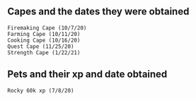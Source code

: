 ## Capes and the dates they were obtained
```
Firemaking Cape (10/7/20)
Farming Cape (10/11/20)
Cooking Cape (10/16/20)
Quest Cape (11/25/20)
Strength Cape (1/22/21)
```
## Pets and their xp and date obtained
```
Rocky 60k xp (7/8/20)
```
